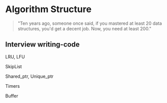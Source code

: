 # Algorithm Structure

> "Ten years ago, someone once said, if you mastered at least 20 data structures, you'd get a decent job. Now, you need at least 200."



## Interview writing-code

LRU, LFU

SkipList

Shared_ptr, Unique_ptr

Timers

Buffer